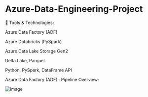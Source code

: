 # Azure-Data-Engineering-Project

🔧 Tools & Technologies:

Azure Data Factory (ADF)

Azure Databricks (PySpark)

Azure Data Lake Storage Gen2

Delta Lake, Parquet

Python, PySpark, DataFrame API

Azure Data Factory (ADF) : Pipeline Overview: 

![image](https://github.com/user-attachments/assets/3d3c7666-ad47-43ad-b40d-5b07757e1269)

